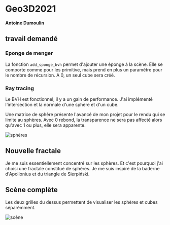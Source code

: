 # Geo3D2021

**Antoine Dumoulin**


## travail demandé

### Eponge de menger

La fonction `add_sponge_bvh` permet d'ajouter une éponge à la scène. Elle se comporte
comme pour les primitive, mais prend en plus un paramètre pour le nombre de récursion.
A 0, un seul cube sera créé.

### Ray tracing

Le BVH est fonctionnel, il y a un gain de performance.
J'ai implémenté l'intersection et la normale d'une sphère et d'un cube.

Une matrice de sphère présente l'avancé de mon projet pour le rendu qui se limite au sphères.
Avec 0 rebond, la transparence ne sera pas affecté alors qu'avec 1 ou plus, elle sera apparente.


![sphères](./sphères.png)

## Nouvelle fractale

Je me suis essentiellement concentré sur les sphères. Et c'est pourquoi j'ai choisi une
fractale constitué de sphères. Je me suis inspiré de la baderne d'Apollonius et du
triangle de Sierpiński.

## Scène complète

Les deux grilles du dessus permettent de visualiser les sphères et cubes séparémment.

![scène](./scène.png)
